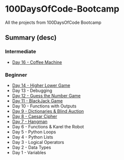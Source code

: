 # 100DaysOfCode-Bootcamp
All the projects from 100DaysOfCode Bootcamp

## Summary (desc)
### Intermediate
* [Day 16 - Coffee Machine](https://github.com/adrianurdar/100DaysOfCode-Bootcamp/tree/main/Day-016)

### Beginner
* [Day 14 - Higher Lower Game](https://github.com/adrianurdar/100DaysOfCode-Bootcamp/tree/main/Day-014)
* Day 13 - Debugging
* [Day 12 - Guess the Number Game](https://github.com/adrianurdar/100DaysOfCode-Bootcamp/blob/main/Day-012/guess-the-number.py)
* [Day 11 - BlackJack Game](https://github.com/adrianurdar/100DaysOfCode-Bootcamp/blob/main/Day-011/blackjack-project.py)
* Day 10 - Functions with Outputs
* [Day 9 - Dictionaries & Blind Auction](https://github.com/adrianurdar/100DaysOfCode-Bootcamp/tree/main/Day-009)
* [Day 8 - Caesar Cipher](https://github.com/adrianurdar/100DaysOfCode-Bootcamp/tree/main/Day-008)
* [Day 7 - Hangman](https://github.com/adrianurdar/100DaysOfCode-Bootcamp/tree/main/Day-007)
* Day 6 - Functions & Karel the Robot
* Day 5 - Python Loops
* Day 4 - Python Lists
* Day 3 - Logical Operators
* Day 2 - Data Types
* Day 1 - Variables
